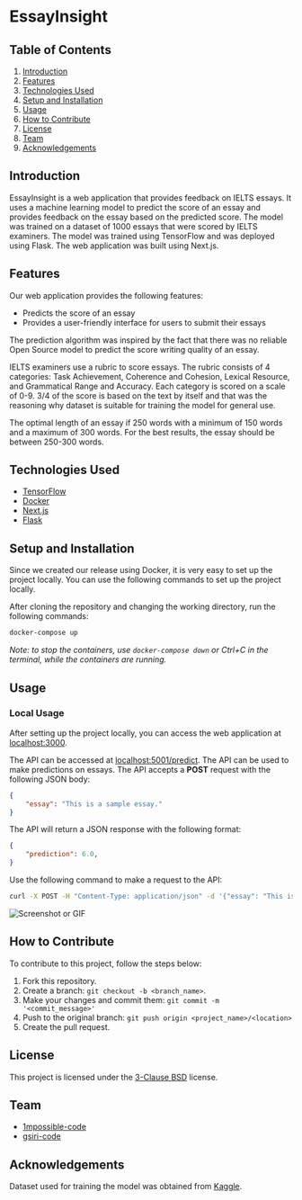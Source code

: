 # EssayInsight

## Table of Contents
1. [Introduction](#introduction)
2. [Features](#features)
3. [Technologies Used](#technologies-used)
4. [Setup and Installation](#setup-and-installation)
5. [Usage](#usage)
6. [How to Contribute](#how-to-contribute)
7. [License](#license)
8. [Team](#team)
9. [Acknowledgements](#acknowledgements)

## Introduction
EssayInsight is a web application that provides feedback on IELTS essays. It uses a machine learning model to predict the score of an essay and provides feedback on the essay based on the predicted score. The model was trained on a dataset of 1000 essays that were scored by IELTS examiners. The model was trained using TensorFlow and was deployed using Flask. The web application was built using Next.js.

## Features
Our web application provides the following features:
- Predicts the score of an essay
- Provides a user-friendly interface for users to submit their essays

The prediction algorithm was inspired by the fact that there was no reliable Open Source model to predict the score writing quality of an essay.

IELTS examiners use a rubric to score essays. The rubric consists of 4 categories: Task Achievement, Coherence and Cohesion, Lexical Resource, and Grammatical Range and Accuracy. Each category is scored on a scale of 0-9. 3/4 of the score is based on the text by itself and that was the reasoning why dataset is suitable for training the model for general use. 

The optimal length of an essay if 250 words with a minimum of 150 words and a maximum of 300 words. For the best results, the essay should be between 250-300 words.

## Technologies Used
- [TensorFlow](https://www.tensorflow.org/)
- [Docker](https://www.docker.com/)
- [Next.js](https://nextjs.org/)
- [Flask](https://flask.palletsprojects.com/)


## Setup and Installation

Since we created our release using Docker, it is very easy to set up the project locally. You can use the following commands to set up the project locally.

After cloning the repository and changing the working directory, run the following commands:

```bash
docker-compose up
```

_Note: to stop the containers, use `docker-compose down` or Ctrl+C in the terminal, while the containers are running._

## Usage

### Local Usage

After setting up the project locally, you can access the web application at [localhost:3000](http://localhost:3000/).

The API can be accessed at [localhost:5001/predict](http://localhost:5001/predict). The API can be used to make predictions on essays. The API accepts a **POST** request with the following JSON body:

```json
{
    "essay": "This is a sample essay."
}
```

The API will return a JSON response with the following format:

```json
{
    "prediction": 6.0,
}
```

Use the following command to make a request to the API:

```bash
curl -X POST -H "Content-Type: application/json" -d '{"essay": "This is a sample essay."}' http://localhost:5001/predict
```

![Screenshot or GIF](url-to-image)

## How to Contribute
To contribute to this project, follow the steps below:

1. Fork this repository.
2. Create a branch: `git checkout -b <branch_name>`.
3. Make your changes and commit them: `git commit -m '<commit_message>'`
4. Push to the original branch: `git push origin <project_name>/<location>`
5. Create the pull request.

## License
This project is licensed under the [3-Clause BSD](LICENSE) license.

## Team
- [1mpossible-code](https://github.com/1mpossible-code)
- [gsiri-code](https://github.com/gsiri-code)

## Acknowledgements

Dataset used for training the model was obtained from [Kaggle](https://www.kaggle.com/datasets/mazlumi/ielts-writing-scored-essays-dataset).